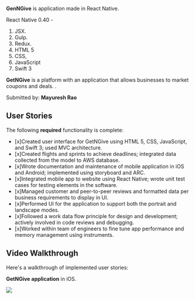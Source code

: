 






**GenNGive** is application made in React Native.

React Native 0.40 -
1. JSX.
2. Gulp.
3. Redux.
4. HTML 5
5. CSS, 
6. JavaScript
7. Swift 3


**GetNGive** is a platform with an application that allows businesses to market coupons and deals.
.

Submitted by: **Mayuresh Rao**


## User Stories
The following **required** functionality is complete:

* [x]Created user interface for GetNGive using HTML 5, CSS, JavaScript, and Swift 3; used MVC architecture. 
* [x]Created flights and sprints to achieve deadlines; integrated data collected from the model to AWS database.
* [x]Wrote documentation and maintenance of mobile application in iOS and Android; implemented using storyboard and ARC.
* [x]Integrated mobile app to website using React Native; wrote unit test cases for testing elements in the software.
* [x]Managed customer and peer-to-peer reviews and formatted data per business requirements to display in UI.
* [x]Performed UI for the application to support both the portrait and landscape modes.
* [x]Followed a work data flow principle for design and development; actively involved in code reviews and debugging.
* [x]Worked within team of engineers to fine tune app performance and memory management using instruments.




## Video Walkthrough 

Here's a walkthrough of implemented user stories:


**GetNGive application** in iOS.

![](gif/Coupnapplication.gif)
















